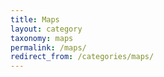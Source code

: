 ```yaml
---
title: Maps
layout: category
taxonomy: maps
permalink: /maps/
redirect_from: /categories/maps/
---
```

